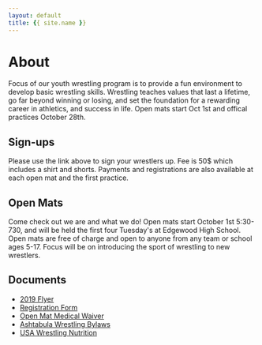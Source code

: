 ```yaml
---
layout: default
title: {{ site.name }}
---
```


[logo]: winter_logo.png "Logo"

# About
Focus of our youth wrestling program is to provide a fun environment to develop basic wrestling skills. Wrestling teaches values that last a lifetime, go far beyond winning or losing, and set the foundation for a rewarding career in athletics, and success in life. Open mats start Oct 1st and offical practices October 28th.   

## Sign-ups  
Please use the link above to sign your wrestlers up. Fee is 50$ which includes a shirt and shorts. Payments and registrations are also available at each open mat and the first practice. 

## Open Mats  
Come check out we are and what we do! Open mats start October 1st 5:30-730, and will be held the first four Tuesday's at Edgewood High School. Open mats are free of charge and open to anyone from any team or school ages 5-17. Focus will be on introducing the sport of wrestling to new wrestlers.

## Documents
- [2019 Flyer](2019-2020WrestlingFlyer.pdf)
- [Registration Form](RegistrationForm.pdf)
- [Open Mat Medical Waiver](OpenMatMedicalwaiver.pdf)
- [Ashtabula Wrestling Bylaws](AshtabulaWrestlingBylaws.pdf)
- [USA Wrestling Nutrition](USA_wrestling_Nutrition.pdf)